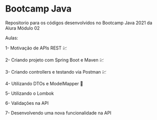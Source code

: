 # Bootcamp Java
Repositorio para os códigos desenvolvidos no Bootcamp Java 2021 da Alura Módulo 02

Aulas:

1- Motivação de APIs REST :chart:

2- Criando projeto com Spring Boot e Maven :chart:

3- Criando controllers e testando via Postman :chart:

4- Utilizando DTOs e ModelMapper  :construction:

5- Utilizando o Lombok

6- Validações na API

7- Desenvolvendo uma nova funcionalidade na API
